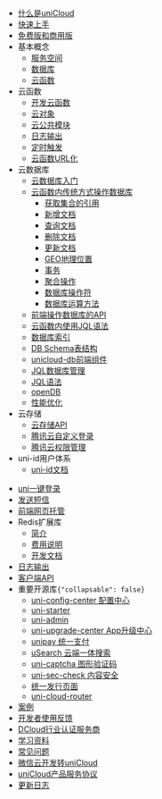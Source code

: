 * [什么是uniCloud](uniCloud/README.md)
* [快速上手](uniCloud/quickstart.md)
* [免费版和商用版](uniCloud/price.md)
* 基本概念
  * [服务空间](uniCloud/concepts/space.md)
  * [数据库](uniCloud/concepts/database.md)
  * [云函数](uniCloud/concepts/cloudfunction.md)
* 云函数
  * [开发云函数](uniCloud/cf-functions.md)
  * [云对象](uniCloud/cloud-obj.md)
  * [云公共模块](uniCloud/cf-common.md)
  * [日志输出](uniCloud/cf-logger.md)
  * [定时触发](uniCloud/trigger.md)
  * [云函数URL化](uniCloud/http.md)
* 云数据库
  * [云数据库入门](uniCloud/hellodb.md)
  * [云函数内传统方式操作数据库](uniCloud/cf-database.md)
    * [获取集合的引用](uniCloud/cf-database.md?id=get-collection)
    * [新增文档](uniCloud/cf-database.md?id=add)
    * [查询文档](uniCloud/cf-database.md?id=query)
    * [删除文档](uniCloud/cf-database.md?id=remove)
    * [更新文档](uniCloud/cf-database.md?id=update)
    * [GEO地理位置](uniCloud/cf-database.md?id=geo)
    * [事务](uniCloud/cf-database.md?id=transaction)
    * [聚合操作](uniCloud/cf-database-aggregate.md)
    * [数据库操作符](uniCloud/cf-database-dbcmd.md)
    * [数据库运算方法](uniCloud/cf-database-aggregate-operator.md)
  * [前端操作数据库的API](uniCloud/clientdb.md)
  * [云函数内使用JQL语法](uniCloud/jql-cloud.md)
  * [数据库索引](uniCloud/db-index.md)
  * [DB Schema表结构](uniCloud/schema.md)
  * [unicloud-db前端组件](uniCloud/unicloud-db.md)
  * [JQL数据库管理](uniCloud/jql-runner.md)
  * [JQL语法](uniCloud/jql.md)
  * [openDB](uniCloud/opendb)
  * [性能优化](uniCloud/db-performance.md)
* 云存储
  * [云存储API](uniCloud/storage.md)
  * [腾讯云自定义登录](uniCloud/authentication.md)
  * [腾讯云权限管理](uniCloud/policy-tcb.md)
* uni-id用户体系
  * [uni-id文档](uniCloud/uni-id.md)
<!--  * [综述](uniCloud/uni-id-summary.md)
  * [uni-id-pages](uniCloud/uni-id-pages.md)
  * [uni-id-common](uniCloud/uni-id-common.md)
  * [旧版本uni-id文档](uniCloud/uni-id.md)
-->
* [uni一键登录](uniCloud/univerify.md)
* [发送短信](uniCloud/send-sms.md)
* [前端网页托管](uniCloud/hosting.md)
* Redis扩展库
  * [简介](uniCloud/redis-introduction.md)
  * [费用说明](uniCloud/redis-buy.md)
  * [开发文档](uniCloud/redis.md)
* [日志输出](uniCloud/cf-logger.md)
* [客户端API](uniCloud/client-sdk.md)
* 重要开源库```{"collapsable": false}```
  * [uni-config-center 配置中心](uniCloud/uni-config-center.md)
  * [uni-starter](uniCloud/uni-starter.md)
  * [uni-admin](uniCloud/admin.md)
  * [uni-upgrade-center App升级中心](uniCloud/upgrade-center.md)
  * [unipay 统一支付](uniCloud/unipay.md)
  * [uSearch 云端一体搜索](https://ext.dcloud.net.cn/plugin?id=3851)
  * [uni-captcha 图形验证码](uniCloud/uni-captcha.md)
  * [uni-sec-check 内容安全](https://ext.dcloud.net.cn/plugin?id=5460)
  * [统一发行页面](https://uniapp.dcloud.io/m3w)
  * [uni-cloud-router](uniCloud/uni-cloud-router.md)
* [案例](uniCloud/resource.md)
* [开发者使用反馈](uniCloud/feedback.md)
* [DCloud行业认证服务商](https://ask.dcloud.net.cn/article/39388)
* [学习资料](uniCloud/learning.md)
* [常见问题](uniCloud/faq.md)
* [微信云开发转uniCloud](uniCloud/wx2unicloud.md)
* [uniCloud产品服务协议](uniCloud/agreement.md)
* [更新日志](uniCloud/release.md)
